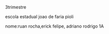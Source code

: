3trimestre 


escola estadual joao de faria pioli
<p>nome:ruan rocha,erick felipe, adriano rodrigo
1A

